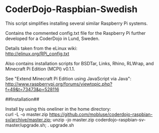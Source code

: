 CoderDojo-Raspbian-Swedish
==========================

This script simplifies installing several similar Raspberry Pi systems.

Contains the commented config.txt file for the Raspberry Pi further developed for a CoderDojo in Lund, Sweden.

Details taken from the eLinux wiki:  
http://elinux.org/RPi_config.txt

Also contains installation scripts for BSDTar, Links, Rhino, RLWrap, and Minecraft Pi Edition (MCPI) v0.1.1.

See "Extend Minecraft Pi Edition using JavaScript via Java":  
http://www.raspberrypi.org/forums/viewtopic.php?f=49&t=73473&p=528116

##Installation##

Install by using this oneliner in the home directory:  
curl -L -o master.zip https://github.com/mobluse/coderdojo-raspbian-sv/archive/master.zip; unzip -jo master.zip coderdojo-raspbian-sv-master/upgrade.sh; . upgrade.sh
